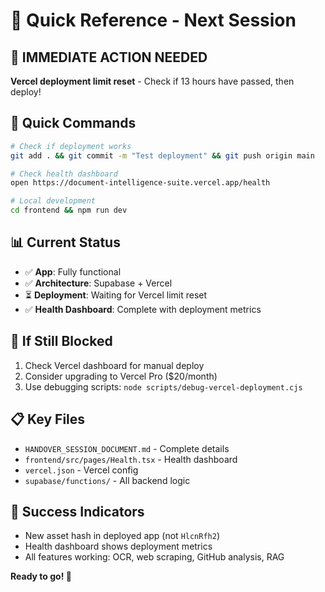 # 🚀 Quick Reference - Next Session

## 🎯 **IMMEDIATE ACTION NEEDED**
**Vercel deployment limit reset** - Check if 13 hours have passed, then deploy!

## 🔧 **Quick Commands**
```bash
# Check if deployment works
git add . && git commit -m "Test deployment" && git push origin main

# Check health dashboard
open https://document-intelligence-suite.vercel.app/health

# Local development
cd frontend && npm run dev
```

## 📊 **Current Status**
- ✅ **App**: Fully functional
- ✅ **Architecture**: Supabase + Vercel
- ⏳ **Deployment**: Waiting for Vercel limit reset
- ✅ **Health Dashboard**: Complete with deployment metrics

## 🚨 **If Still Blocked**
1. Check Vercel dashboard for manual deploy
2. Consider upgrading to Vercel Pro ($20/month)
3. Use debugging scripts: `node scripts/debug-vercel-deployment.cjs`

## 📋 **Key Files**
- `HANDOVER_SESSION_DOCUMENT.md` - Complete details
- `frontend/src/pages/Health.tsx` - Health dashboard
- `vercel.json` - Vercel config
- `supabase/functions/` - All backend logic

## 🎉 **Success Indicators**
- New asset hash in deployed app (not `HlcnRfh2`)
- Health dashboard shows deployment metrics
- All features working: OCR, web scraping, GitHub analysis, RAG

**Ready to go! 🚀**
